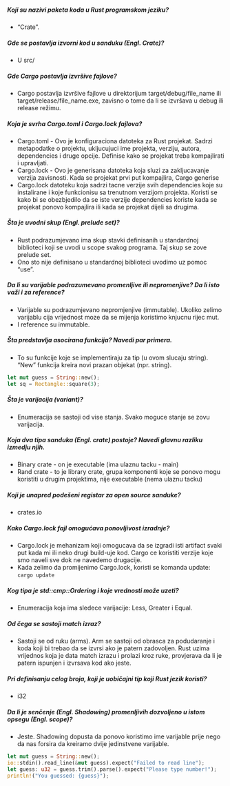 ##### Koji su nazivi paketa koda u Rust programskom jeziku?
- “Crate”.

##### Gde se postavlja izvorni kod u sanduku (Engl. Crate)?
- U src/

##### Gde Cargo postavlja izvršive fajlove?
- Cargo postavlja izvršive fajlove u direktorijum target/debug/file_name ili target/release/file_name.exe, zavisno o tome da li se izvršava u debug ili release režimu.

##### Koja je svrha Cargo.toml i Cargo.lock fajlova?
- Cargo.toml - Ovo je konfiguraciona datoteka za Rust projekat. Sadrzi metapodatke o projektu, ukljucujuci ime projekta, verziju, autora, dependencies i druge opcije. Definise kako se projekat treba kompajlirati i upravljati.
- Cargo.lock - Ovo je generisana datoteka koja sluzi za zakljucavanje verzija zavisnosti. Kada se projekat prvi put kompajlira, Cargo generise 
- Cargo.lock datoteku koja sadrzi tacne verzije svih dependencies koje su instalirane i koje funkcionisu sa trenutnom verzijom projekta. Koristi se kako bi se obezbjedilo da se iste verzije dependencies koriste kada se projekat ponovo kompajlira ili kada se projekat dijeli sa drugima.

##### Šta je uvodni skup (Engl. prelude set)?
- Rust podrazumjevano ima skup stavki definisanih u standardnoj biblioteci koji se uvodi u scope svakog programa. Taj skup se zove prelude set.
- Ono sto nije definisano u standardnoj biblioteci uvodimo uz pomoc “use”.

##### Da li su varijable podrazumevano promenljive ili nepromenjive? Da li isto važi i za reference?
- Varijable su podrazumjevano nepromjenjive (immutable). Ukoliko zelimo varijablu cija vrijednost moze da se mijenja koristimo knjucnu rijec mut.
- I reference su immutable.

##### Šta predstavlja asocirana funkcija? Navedi par primera.
- To su funkcije koje se implementiraju za tip (u ovom slucaju string). “New” funkcija kreira novi prazan objekat (npr. string). 
```rust
let mut guess = String::new();
let sq = Rectangle::square(3);
```

##### Šta je varijacija (variant)?
- Enumeracija se sastoji od vise stanja. Svako moguce stanje se zovu varijacija. 

##### Koja dva tipa sanduka (Engl. crate) postoje? Navedi glavnu razliku izmedju njih.
- Binary crate - on je executable (ima ulaznu tacku - main)
- Rand crate - to je library crate, grupa komponenti koje se ponovo mogu koristiti u drugim projektima, nije executable (nema ulaznu tacku)

##### Koji je unapred podešeni registar za open source sanduke?
- crates.io 

##### Kako Cargo.lock fajl omogućava ponovljivost izradnje?
- Cargo.lock je mehanizam koji omogucava da se izgradi isti artifact svaki put kada mi ili neko drugi build-uje kod. Cargo ce koristiti verzije koje smo naveli sve dok ne navedemo drugacije.
- Kada zelimo da promijenimo Cargo.lock, koristi se komanda update: `cargo update`

##### Kog tipa je std::cmp::Ordering i koje vrednosti može uzeti?
- Enumeracija koja ima sledece varijacije: Less, Greater i Equal.

##### Od čega se sastoji match izraz?
- Sastoji se od ruku (arms). Arm se sastoji od obrasca za podudaranje i koda koji bi trebao da se izvrsi ako je patern zadovoljen. Rust uzima vrijednos koja je data match izrazu i prolazi kroz ruke, provjerava da li je patern ispunjen i izvrsava kod ako jeste.

##### Pri definisanju celog broja, koji je uobičajni tip koji Rust jezik koristi?
- i32 

##### Da li je senčenje (Engl. Shadowing) promenljivih dozvoljeno u istom opsegu (Engl. scope)?
- Jeste. Shadowing dopusta da ponovo koristimo ime varijable prije nego da nas forsira da kreiramo dvije jedinstvene varijable.
```rust
let mut guess = String::new();
io::stdin().read_line(&mut guess).expect("Failed to read line");
let guess: u32 = guess.trim().parse().expect("Please type number!");
println!("You guessed: {guess}");
```